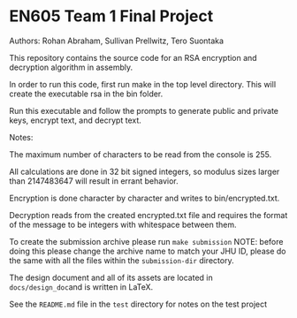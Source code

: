 # EN605 Team 1 Final Project
Authors: Rohan Abraham, Sullivan Prellwitz, Tero Suontaka

This repository contains the source code for an RSA encryption and decryption algorithm in assembly.

In order to run this code, first run make in the top level directory. This will create the executable rsa in the bin folder.

Run this executable and follow the prompts to generate public and private keys, encrypt text, and decrypt text.

Notes:

The maximum number of characters to be read from the console is 255.

All calculations are done in 32 bit signed integers, so modulus sizes larger than 2147483647 will result in errant behavior.

Encryption is done character by character and writes to bin/encrypted.txt.

Decryption reads from the created encrypted.txt file and requires the format of the message to be integers with whitespace between them.

To create the submission archive please run `make submission` NOTE: before doing this please change the archive name to match your JHU ID, please do the same with all the files within the `submission-dir` directory.

The design document and all of its assets are located in `docs/design_doc`and is written in LaTeX.

See the `README.md` file in the `test` directory for notes on the test project
